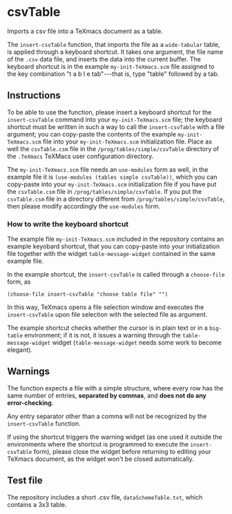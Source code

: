 # csvTable
Imports a csv file into a TeXmacs document as a table.

The `insert-csvTable` function, that imports the file as a `wide-tabular` table, is applied through a keyboard shortcut. It takes one argument, the file name of the `.csv` data file, and inserts the data into the current buffer.
The keyboard shortcut is in the example `my-init-TeXmacs.scm` file assigned to the key combination "t a b l e tab"---that is, type "table" followed by a tab.


## Instructions

To be able to use the function, please insert a keyboard shortcut for the `insert-csvTable` command into your `my-init-TeXmacs.scm` file; the keyboard shortcut must be written in such a way to call the `insert-csvTable` with a file argument; you can copy-paste the contents of the example `my-init-TeXmacs.scm` file into your `my-init-TeXmacs.scm` initialization file. Place as well the `csvTable.csm` file in the `/prog/tables/simple/csvTable` directory of the `.TeXmacs` TeXMacs user configuration directory.

The `my-init-TeXmacs.scm` file needs an `use-modules` form as well, in the example file it is `(use-modules (tables simple csvTable))`, which you can copy-paste into your `my-init-TeXmacs.scm` initialization file if you have put the `csvTable.csm` file in `/prog/tables/simple/csvTable`.  If  you put  the `csvTable.csm` file in a directory different from `/prog/tables/simple/csvTable`, then please modify accordingly the `use-modules` form.

### How to write the keyboard shortcut

The example file `my-init-TeXmacs.scm` included in the repository contains an example keyobard shortcut, that you can copy-paste into your initialization file together with the widget `table-message-widget` contained in the same example file.

In the example shortcut, the `insert-csvTable` is called through a `choose-file` form, as
```
(choose-file insert-csvTable "choose table file" "")
```
In this way, TeXmacs opens a file selection window and executes the `insert-csvTable` upon file selection with the selected file as argument.

The example shortcut checks whether the cursor is in plain text or in a `big-table` environment; if it is not, it issues a warning through the `table-message-widget` widget (`table-message-widget` needs some work to become elegant).

## Warnings

The function expects a file with a simple structure, where every row has the same number of entries, **separated by commas**, and **does not do any error-checking**.

Any entry separator other than a comma will not be recognized by the `insert-csvTable` function.

If using the shortcut triggers the warning widget (as one used it outside the environments where the shortcut is programmed to execute the `insert-csvTable` form), please close the widget before returning to editing your TeXmacs document, as the widget won't be closed automatically.

## Test file

The repository includes a short .csv file, `dataSchemeTable.txt`, which contains a 3x3 table. 
